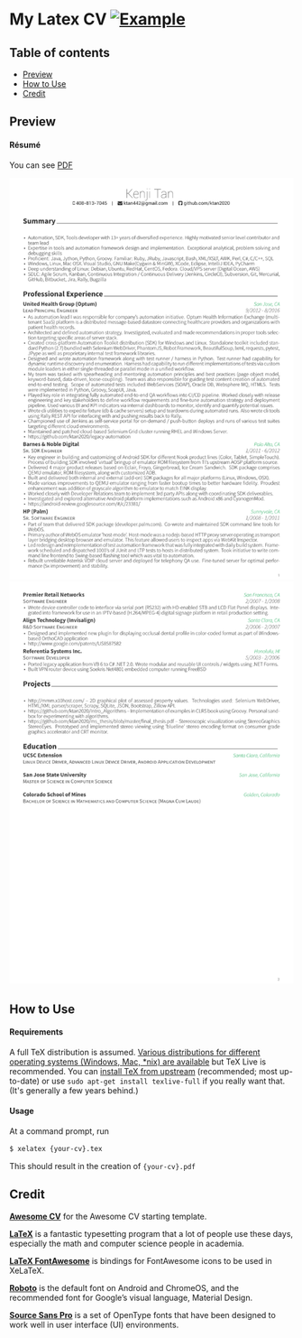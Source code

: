 # My Latex CV [![Example](https://img.shields.io/badge/example-pdf-green.svg)](https://raw.githubusercontent.com/ktan2020/Awesome-CV/master/resume.pdf)


## Table of contents

* [Preview](#preview)
* [How to Use](#how-to-use)
* [Credit](#credit)


## <a name="preview"></a>Preview

#### Résumé

You can see [PDF](https://raw.githubusercontent.com/ktan2020/Awesome-CV/master/resume.pdf)

![Résumé(Page 1)](https://raw.githubusercontent.com/ktan2020/Awesome-CV/master/resume-0.png)
![Résumé(Page 2)](https://raw.githubusercontent.com/ktan2020/Awesome-CV/master/resume-1.png)


## <a name="how-to-use">How to Use

#### Requirements

A full TeX distribution is assumed.  [Various distributions for different operating systems (Windows, Mac, \*nix) are available](http://tex.stackexchange.com/q/55437) but TeX Live is recommended.
You can [install TeX from upstream](http://tex.stackexchange.com/q/1092) (recommended; most up-to-date) or use `sudo apt-get install texlive-full` if you really want that.  (It's generally a few years behind.)

#### Usage

At a command prompt, run

```bash
$ xelatex {your-cv}.tex
```

This should result in the creation of ``{your-cv}.pdf``


## <a name="credit">Credit

[**Awesome CV**](https://github.com/posquit0/Awesome-CV) for the Awesome CV starting template.

[**LaTeX**](http://www.latex-project.org) is a fantastic typesetting program that a lot of people use these days, especially the math and computer science people in academia.

[**LaTeX FontAwesome**](https://github.com/furl/latex-fontawesome) is bindings for FontAwesome icons to be used in XeLaTeX.

[**Roboto**](https://github.com/google/roboto) is the default font on Android and ChromeOS, and the recommended font for Google’s visual language, Material Design.

[**Source Sans Pro**](https://github.com/adobe-fonts/source-sans-pro) is a set of OpenType fonts that have been designed to work well in user interface (UI) environments.

